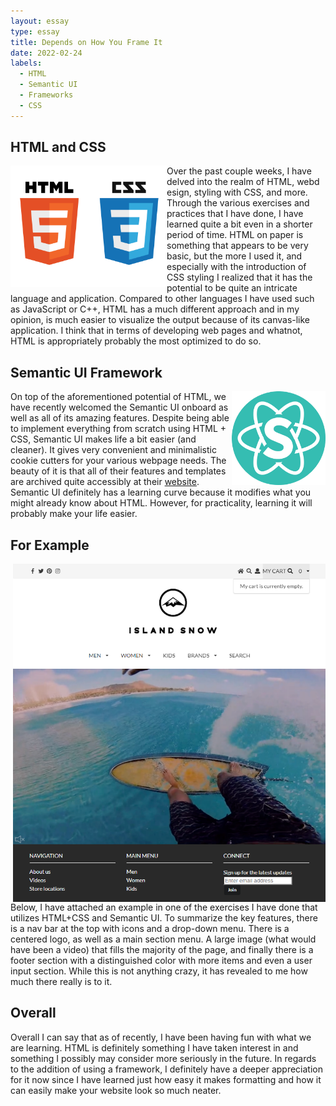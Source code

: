 ```yaml
---
layout: essay
type: essay
title: Depends on How You Frame It
date: 2022-02-24
labels:
  - HTML
  - Semantic UI
  - Frameworks
  - CSS
---
```

<h2>HTML and CSS</h2>

<img src="../images/htmlcss.png" width="250px" align="left"/>

<p>
  Over the past couple weeks, I have delved into the realm of HTML, webd esign, styling with CSS, and more. Through the various exercises and practices that I have done, I have learned quite a bit even in a shorter period of time. HTML on paper is something that appears to be very basic, but the more I used it, and especially with the introduction of CSS styling I realized that it has the potential to be quite an intricate language and application. Compared to other languages I have used such as JavaScript or C++, HTML has a much different approach and in my opinion, is much easier to visualize the output because of its canvas-like application. I think that in terms of developing web pages and whatnot, HTML is appropriately probably the most optimized to do so.
</p>

<h2>Semantic UI Framework</h2>

<img src="../images/semantic.png" width="150px" align="right"/>

<p>
	On top of the aforementioned potential of HTML, we have recently welcomed the Semantic UI onboard as well as all of its amazing features. Despite being able to implement everything from scratch using HTML + CSS, Semantic UI makes life a bit easier (and cleaner). It gives very convenient and minimalistic cookie cutters for your various webpage needs. The beauty of it is that all of their features and templates are archived quite accessibly at their <a href="https://semantic-ui.com/">website</a>. Semantic UI definitely has a learning curve because it modifies what you might already know about HTML. However, for practicality, learning it will probably make your life easier.
</p>

<h2>For Example</h2>
<img src="../images/semanticex.png" width="500px" align="right"/>
<p>
  Below, I have attached an example in one of the exercises I have done that utilizes HTML+CSS and Semantic UI.
To summarize the key features, there is a nav bar at the top with icons and a drop-down menu. There is a centered logo, as well as a main section menu. A large image (what would have been a video) that fills the majority of the page, and finally there is a footer section with a distinguished color with more items and even a user input section. While this is not anything crazy, it has revealed to me how much there really is to it.
</p>

<h2>Overall</h2>
<p>
  Overall I can say that as of recently, I have been having fun with what we are learning. HTML is definitely something I have taken interest in and something I possibly may consider more seriously in the future. In regards to the addition of using a framework, I definitely have a deeper appreciation for it now since I have learned just how easy it makes formatting and how it can easily make your website look so much neater.
</p>
